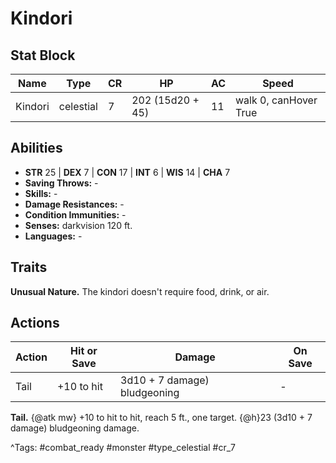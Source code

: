 # Kindori

## Stat Block

| Name | Type | CR | HP | AC | Speed |
|------|------|----|----|----|-------|
| Kindori | celestial | 7 | 202 (15d20 + 45) | 11 | walk 0, canHover True |

## Abilities

- **STR** 25 | **DEX** 7 | **CON** 17 | **INT** 6 | **WIS** 14 | **CHA** 7
- **Saving Throws:** -  
- **Skills:** -  
- **Damage Resistances:** -  
- **Condition Immunities:** -  
- **Senses:** darkvision 120 ft.  
- **Languages:** -

## Traits

**Unusual Nature.** The kindori doesn't require food, drink, or air.


## Actions

| Action | Hit or Save | Damage | On Save |
|--------|--------------|--------|----------|
| Tail | +10 to hit | 3d10 + 7 damage) bludgeoning | - |

**Tail.** {@atk mw} +10 to hit to hit, reach 5 ft., one target. {@h}23 (3d10 + 7 damage) bludgeoning damage.


^Tags: #combat_ready #monster #type_celestial #cr_7